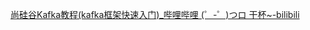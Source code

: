 [尚硅谷Kafka教程(kafka框架快速入门)_哔哩哔哩 (゜-゜)つロ 干杯~-bilibili](https://www.bilibili.com/video/BV1a4411B7V9?from=search&seid=7974079275338290211)

